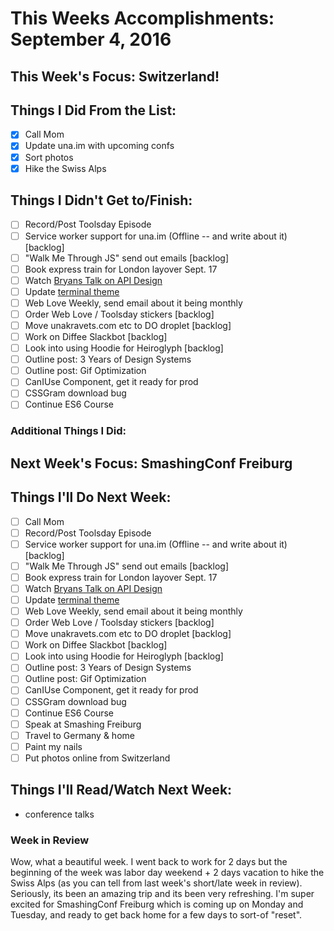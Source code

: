 # This Weeks Accomplishments: September 4, 2016

## This Week's Focus: Switzerland!

## Things I Did From the List:

- [x] Call Mom
- [x] Update una.im with upcoming confs
- [x] Sort photos
- [x] Hike the Swiss Alps

## Things I Didn't Get to/Finish:

- [ ] Record/Post Toolsday Episode
- [ ] Service worker support for una.im (Offline -- and write about it) [backlog]
- [ ] "Walk Me Through JS" send out emails [backlog]
- [ ] Book express train for London layover Sept. 17
- [ ] Watch [Bryans Talk on API Design](http://2016.cascadiafest.org/speakers/bryan-hughes/)
- [ ] Update [terminal theme](https://github.com/minamarkham/dotfiles/)
- [ ] Web Love Weekly, send email about it being monthly
- [ ] Order Web Love / Toolsday stickers  [backlog]
- [ ] Move unakravets.com etc to DO droplet [backlog]
- [ ] Work on Diffee Slackbot [backlog]
- [ ] Look into using Hoodie for Heiroglyph [backlog]
- [ ] Outline post: 3 Years of Design Systems
- [ ] Outline post: Gif Optimization
- [ ] CanIUse Component, get it ready for prod
- [ ] CSSGram download bug
- [ ] Continue ES6 Course

### Additional Things I Did:

## Next Week's Focus: SmashingConf Freiburg

## Things I'll Do Next Week:

- [ ] Call Mom
- [ ] Record/Post Toolsday Episode
- [ ] Service worker support for una.im (Offline -- and write about it) [backlog]
- [ ] "Walk Me Through JS" send out emails [backlog]
- [ ] Book express train for London layover Sept. 17
- [ ] Watch [Bryans Talk on API Design](http://2016.cascadiafest.org/speakers/bryan-hughes/)
- [ ] Update [terminal theme](https://github.com/minamarkham/dotfiles/)
- [ ] Web Love Weekly, send email about it being monthly
- [ ] Order Web Love / Toolsday stickers  [backlog]
- [ ] Move unakravets.com etc to DO droplet [backlog]
- [ ] Work on Diffee Slackbot [backlog]
- [ ] Look into using Hoodie for Heiroglyph [backlog]
- [ ] Outline post: 3 Years of Design Systems
- [ ] Outline post: Gif Optimization
- [ ] CanIUse Component, get it ready for prod
- [ ] CSSGram download bug
- [ ] Continue ES6 Course
- [ ] Speak at Smashing Freiburg
- [ ] Travel to Germany & home
- [ ] Paint my nails
- [ ] Put photos online from Switzerland

## Things I'll Read/Watch Next Week:

- conference talks

### Week in Review

Wow, what a beautiful week. I went back to work for 2 days but the beginning of the week was labor day weekend + 2 days vacation to hike the Swiss Alps (as you can tell from last week's short/late week in review). Seriously, its been an amazing trip and its been very refreshing. I'm super excited for SmashingConf Freiburg which is coming up on Monday and Tuesday, and ready to get back home for a few days to sort-of "reset".
